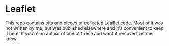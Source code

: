 Leaflet
=======

This repo contains bits and pieces of collected Leaflet code. Most of it was not written by me, but was published elsewhere and it's convenient to keep it here. If you're an author of one of these and want it removed, let me know.


